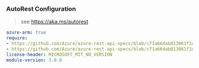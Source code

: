 ### AutoRest Configuration

> see https://aka.ms/autorest

``` yaml
azure-arm: true
require:
- https://github.com/Azure/azure-rest-api-specs/blob/c71a66dab813061f1d09982c2748a09317fe0860/specification/redis/resource-manager/readme.md
- https://github.com/Azure/azure-rest-api-specs/blob/c71a66dab813061f1d09982c2748a09317fe0860/specification/redis/resource-manager/readme.go.md
license-header: MICROSOFT_MIT_NO_VERSION
module-version: 3.0.0
```